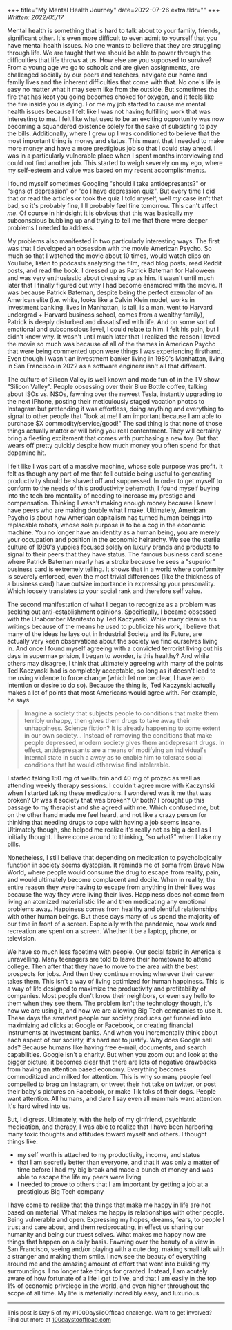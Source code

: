 +++
title="My Mental Health Journey"
date=2022-07-26
extra.tldr=""
+++
_Written: 2022/05/17_


Mental health is something that is hard to talk about to your family, friends, significant other. It's even more difficult to even admit to yourself that you have mental health issues. No one wants to believe that they are struggling through life. We are taught that we should be able to power through the difficulties that life throws at us. How else are you supposed to survive? From a young age we go to schools and are given assignments, are challenged socially by our peers and teachers, navigate our home and family lives and the inherent difficulties that come with that. No one's life is easy no matter what it may seem like from the outside. But sometimes the fire that has kept you going becomes choked for oxygen, and it feels like the fire inside you is dying. For me my job started to cause me mental health issues because I felt like I was not having fulfilling work that was interesting to me. I felt like what used to be an exciting opportunity was now becoming a squandered existence solely for the sake of subsisting to pay the bills. Additionally, where I grew up I was conditioned to believe that the most important thing is money and status. This meant that I needed to make more money and have a more prestigious job so that I could stay ahead. I was in a particularly vulnerable place when I spent months interviewing and could not find another job. This started to weigh severely on my ego, where my self-esteem and value was based on my recent accomplishments. 

I found myself sometimes Googling "should I take antidepresants?" or "signs of depression" or "do I have depression quiz". But every time I did that or read the articles or took the quiz I told myself, well *my* case isn't that bad, so it's probably fine, I'll probably feel fine tomorrow. This can't affect *me*. Of course in hindsight it is obvious that this was basically my subconscious bubbling up and trying to tell me that there were deeper problems I needed to address.

My problems also manifested in two particularly interesting ways. The first was that I developed an obsession with the movie American Psycho. So much so that I watched the movie about 10 times, would watch clips on YouTube, listen to podcasts analyzing the film, read blog posts, read Reddit posts, and read the book. I dressed up as Patrick Bateman for Halloween and was very enthusiastic about dressing up as him. It wasn't until much later that I finally figured out why I had become enamored with the movie. It was because Patrick Bateman, despite being the perfect exemplar of an American elite (i.e. white, looks like a Calvin Klein model, works in investment banking, lives in Manhattan, is tall, is a man, went to Harvard undergrad + Harvard business school, comes from a wealthy family), Patrick is deeply disturbed and dissatisfied with life. And on some sort of emotional and subconscious level, I could relate to him. I felt his pain, but I didn't know why. It wasn't until much later that I realized the reason I loved the movie so much was because of all of the themes in American Psycho that were being commented upon were things I was experiencing firsthand. Even though I wasn't an investment banker living in 1980's Manhattan, living in San Francisco in 2022 as a software engineer isn't all that different. 


<!-- Privilege is not shared equally by all males. Those who most closely match an ideal masculine norm benefit the most from privilege. In Western patriarchal societies this ideal has been described as being 

> "white, heterosexual, stoic, wealthy, strong, tough, competitive, and autonomous".

 Men's studies scholars refer to this ideal masculine norm as hegemonic masculinity. While essentially all males benefit from privilege to some degree, those who visibly differ from the norm may not benefit fully in certain situations, especially in the company of other men that more closely match it.

https://en.wikipedia.org/wiki/Male_privilege -->


The culture of Silicon Valley is well known and made fun of in the TV show "Silicon Valley". People obsessing over their Blue Bottle coffee, talking about ISOs vs. NSOs, fawning over the newest Tesla, instantly upgrading to the next iPhone, posting their meticulously staged vacation photos to Instagram but pretending it was effortless, doing anything and everything to signal to other people that "look at me! I am important because I am able to purchase $X commodity/service/good!" The sad thing is that none of those things actually matter or will bring you real contentment. They will certainly bring a fleeting excitement that comes with purchasing a new toy. But that wears off pretty quickly despite how much money you often spend for that dopamine hit.

 <!-- It's no wonder so many people turn to using drugs. How else are you supposed to get dopamine hits if you're not able to purchase things with money. Of course.  -->

<!-- This characterization may even be a little too 2015. These days it's probably people caring about whether or not they get to keep working remotely, looking at levels.fyi and Blind to find salary information,  -->

 I felt like I was part of a massive machine, whose sole purpose was profit. It felt as though any part of me that fell outside being useful to generating productivity should be shaved off and suppressed. In order to get myself to conform to the needs of this productivity behemoth, I found myself buying into the tech bro mentality of needing to increase my prestige and compensation. Thinking I wasn't making enough money because I knew I have peers who are making double what I make. Ultimately, American Psycho is about how American capitalism has turned human beings into replacable robots, whose sole purpose is to be a cog in the economic machine. You no longer have an identity as a human being, you are merely your occupation and position in the economic heirarchy. We see the sterile culture of 1980's yuppies focused solely on luxury brands and products to signal to their peers that they have status. The famous business card scene where Patrick Bateman nearly has a stroke because he sees a "superior" business card is extremely telling. It shows that in a world where conformity is severely enforced, even the most trivial differences (like the thickness of a business card) have outsize importance in expressing your personality. Which loosely translates to your social rank and therefore self value.
 <!-- determining one's social rank, and therefore self value.  -->


The second manifestation of what I began to recognize as a problem was seeking out anti-establishment opinions. Specifically, I became obsessed with the Unabomber Manifesto by Ted Kaczynski. While many dismiss his writings because of the means he used to publicize his work, I believe that many of the ideas he lays out in Industrial Society and its Future, are actually very keen observations about the society we find ourselves living in. And once I found myself agreeing with a convicted terrorist living out his days in supermax prision, I began to wonder, is this healthy? And while others may disagree, I think that ultimately agreeing with many of the points Ted Kaczynski had is completely acceptable, so long as it doesn't lead to me using violence to force change (which let me be clear, I have zero intention or desire to do so). Because the thing is, Ted Kaczynski actually makes a lot of points that most Americans would agree with. For example, he says

> Imagine a society that subjects people to conditions that make them terribly unhappy, then gives them drugs to take away their unhappiness. Science fiction? It is already happening to some extent in our own society... Instead of removing the conditions that make people depressed, modern society gives them antidepresant drugs. In effect, antidepressants are a means of modifying an individual's internal state in such a away as to enable him to tolerate social conditions that he would otherwise find intolerable. 

I started taking 150 mg of wellbutrin and 40 mg of prozac as well as attending weekly therapy sessions. I couldn't agree more with Kaczynski when I started taking these medications. I wondered was it me that was broken? Or was it society that was broken? Or both? I brought up this passage to my therapist and she agreed with me. Which confused me, but on the other hand made me feel heard, and not like a crazy person for thinking that needing drugs to cope with having a job seems insane. Ultimately though, she helped me realize it's really not as big a deal as I initially thought. I have come around to thinking, "so what?" when I take my pills. 

Nonetheless, I still believe that depending on medication to psychologically function in society seems dystopian. It reminds me of soma from Brave New World, where people would consume the drug to escape from reality, pain, and would ultimately become complacent and docile. When in reality, the entire reason they were having to escape from anything in their lives was because the way they were living their lives. Happiness does not come from living an atomized materialistic life and then medicating any emotional problems away. Happiness comes from healthy and plentiful relationships with other human beings. But these days many of us spend the majority of our time in front of a screen. Especially with the pandemic, now work and recreation are spent on a screen. Whether it be a laptop, phone, or television. 

We have so much less facetime with people. Our social fabric in America is unravelling. Many teenagers are told to leave their hometowns to attend college. Then after that they have to move to the area with the best prospects for jobs. And then they continue moving wherever their career takes them. This isn't a way of living optimized for human happiness. This is a way of life designed to maximize the productivity and profitability of companies. Most people don't know their neighbors, or even say hello to them when they see them. The problem isn't the technology though, it's how we are using it, and how we are allowing Big Tech companies to use it. These days the smartest people our society produces get funneled into maximizing ad clicks at Google or Facebook, or creating financial instruments at investment banks. And when you incrementally think about each aspect of our society, it's hard not to justify. Why does Google sell ads? Because humans like having free e-mail, documents, and search capabilities. Google isn't a charity. But when you zoom out and look at the bigger picture, it becomes clear that there are lots of negative drawbacks from having an attention based economy. Everything becomes commoditized and milked for attention. This is why so many people feel compelled to brag on Instagram, or tweet their hot take on twitter, or post their baby's pictures on Facebook, or make Tik toks of their dogs. People want attention. All humans, and dare I say even all mammals want attention. It's hard wired into us. 

But, I digress. Ultimately, with the help of my girlfriend, psychiatric medication, and therapy, I was able to realize that I have been harboring many toxic thoughts and attitudes toward myself and others. I thought things like:
- my self worth is attached to my productivity, income, and status
- that I am secretly better than everyone, and that it was only a matter of time before I had my big break and made a bunch of money and was able to escape the life my peers were living
- I needed to prove to others that I am important by getting a job at a prestigious Big Tech company

I have come to realize that the things that make me happy in life are not based on material. What makes me happy is relationships with other people. Being vulnerable and open. Expressing my hopes, dreams, fears, to people I trust and care about, and them reciprocating, in effect us sharing our humanity and being our truest selves. What makes me happy now are things that happen on a daily basis. Fawning over the beauty of a view in San Francisco, seeing and/or playing with a cute dog, making small talk with a stranger and making them smile. I now see the beauty of everything around me and the amazing amount of effort that went into building my surroundings. I no longer take things for granted. Instead, I am acutely aware of how fortunate of a life I get to live, and that I am easily in the top 1% of economic privelege in the world, and even higher throughout the scope of all time. My life is materially incredibly easy, and luxurious.  



<!-- Essentially easy subjects to rule over. It's pretty clear that Aldous Huxley wrote Brave New World to warn future generations to the complacency generating effects of drugs provided by "the system". Nonetheless, in our atomized society, as Kaczynski says 


images of Patrick Bateman popping his 


A few things being that despite doing everything he was told to do and meeting every expectation, that didn't lead to some sort of ultimate happiness. Instead all it did  -->

---
<font size="2">
    This post is Day 5 of my #100DaysToOffload challenge. Want to get involved? Find out more at 
    <a href="https://100daystooffload.com">100daystooffload.com</a>
</font>